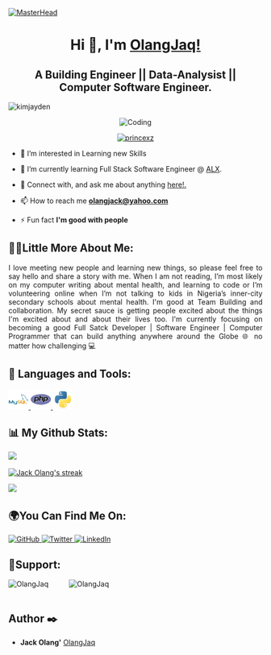 [![MasterHead](https://visme.co/blog/wp-content/uploads/2019/10/animated-presentation-software-header.gif)]()
<h1 align="center">Hi 👋, I'm <a href="https://OlangJaq.github.io/me"> OlangJaq!</a></h1>
<h2 align="center">A Building Engineer || Data-Analysist || Computer Software Engineer.</h2>

<p align="left"> <img src="https://komarev.com/ghpvc/?username=OlangJaq&label=Profile%20views&color=0e75b6&style=flat" alt="kimjayden" /> </p>

<p align="center"> <img alt="Coding" width="400" src="https://miro.medium.com/max/680/0*7Q3yvSIv_t0ioJ-Z.gif"/> </p>

<p align="center"> <a href="https://github.com/ryo-ma/github-profile-trophy"><img src="https://github-profile-trophy.vercel.app/?username=princexz&row=1&theme=monokai" alt="princexz" /></a> </p>

- 👀 I’m interested in Learning new Skills

- 🌱 I’m currently learning Full Stack Software Engineer @ [ALX](https://www.alxafrica.com/).

- 💬 Connect with, and ask me about anything <a href="https://www.twitter.com/Kolangjaq">here!.</a>

- 📫 How to reach me **olangjack@yahoo.com**

- ⚡ Fun fact **I'm good with people**

## 🙋‍♂️Little More About Me:
<p align="justify">
 I love meeting new people and learning new things, so please feel free to say hello and share a story with me. When I am not reading, I’m most likely on my computer writing about mental health, and learning to code or I’m volunteering online when I’m not talking to kids in Nigeria’s inner-city secondary schools about mental health. I'm good at Team Building and collaboration. My secret sauce is getting people excited about the things I'm excited about and about their lives too.
 I'm currently focusing on becoming a good Full Satck Developer | Software Engineer | Computer Programmer that can build anything anywhere around the Globe 🌐 no matter how challenging 💻
 </p>
 
 
## 🚀 Languages and Tools:


   <a href="https://www.mysql.com/" target="_blank" rel="noreferrer"> <img src="https://raw.githubusercontent.com/devicons/devicon/master/icons/mysql/mysql-original-wordmark.svg" alt="mysql" width="40" height="40"/> </a> 
  <a href="https://www.php.net" target="_blank" rel="noreferrer"> <img src="https://raw.githubusercontent.com/devicons/devicon/master/icons/php/php-original.svg" alt="php" width="40" height="40"/> </a>
  <a href="https://www.python.org" target="_blank" rel="noreferrer"> <img src="https://raw.githubusercontent.com/devicons/devicon/master/icons/python/python-original.svg" alt="python" width="40" height="40"/> </a> 
  </p>



## 📊 My Github Stats:

<img src="https://github-readme-stats.vercel.app/api?username=OlangJaq&show_icons=true&theme=radical" />

<p align="left">
    <a href="https://github.com/OlangJaq/github-readme-streak-stats">
        <img title="🔥 Get streak stats for your profile at git.io/streak-stats" alt="Jack Olang's streak" src="https://github-readme-streak-stats.herokuapp.com/?user=OlangJaq&theme=black-ice&hide_border=true&stroke=0000&background=060A0CD0"/>
    </a>
</p>

<img src="https://github-readme-stats.vercel.app/api/top-langs/?username=OlangJaq&layout=compact" />


## 🌍You Can Find Me On:
<a href="https://www.github.com/OLangJaq">![GitHub](https://img.shields.io/badge/github-%23121011.svg?style=for-the-badge&logo=github&logoColor=white) </a>
<a href="https://www.twitter.com/Kolangjaq">![Twitter](https://img.shields.io/badge/Twitter-%231DA1F2.svg?style=for-the-badge&logo=Twitter&logoColor=white) </a>
<a href="https://www.LinkedIn.com/in/jack-olang">![LinkedIn](https://img.shields.io/badge/linkedin-%230077B5.svg?style=for-the-badge&logo=linkedin&logoColor=white) </a>




## 🎁Support:
<p><a href="https://www.buymeacoffee.com/OlangJaq"> <img align="left" src="https://cdn.buymeacoffee.com/buttons/v2/default-yellow.png" height="30" width="120" alt="OlangJaq" /></a></p>
<P><a href="https://ko-fi.com/OlangJaq"> <img align="left" src="https://cdn.ko-fi.com/cdn/kofi3.png?v=3" height="30" margin="5" width="120" alt="OlangJaq" /></a></p><br><br></p>



## Author :black_nib:

* **Jack Olang'** [OlangJaq](https://github.com/OlangJaq)

